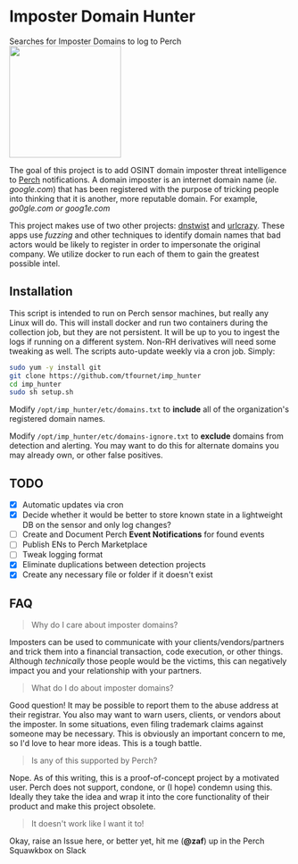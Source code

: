 # Imposter Domain Hunter

Searches for Imposter Domains to log to Perch                                             <img src="https://images-wixmp-ed30a86b8c4ca887773594c2.wixmp.com/f/4a243a29-186e-46e2-b5fd-3581c92b8930/dcxu6pa-5d6745bc-1fc8-4550-bcad-7fdba59e2727.png?token=eyJ0eXAiOiJKV1QiLCJhbGciOiJIUzI1NiJ9.eyJzdWIiOiJ1cm46YXBwOiIsImlzcyI6InVybjphcHA6Iiwib2JqIjpbW3sicGF0aCI6IlwvZlwvNGEyNDNhMjktMTg2ZS00NmUyLWI1ZmQtMzU4MWM5MmI4OTMwXC9kY3h1NnBhLTVkNjc0NWJjLTFmYzgtNDU1MC1iY2FkLTdmZGJhNTllMjcyNy5wbmcifV1dLCJhdWQiOlsidXJuOnNlcnZpY2U6ZmlsZS5kb3dubG9hZCJdfQ.3y58HPfHQio7Dwmyk_N6NRVjpflKeZN4XOS6tB_0TmA" width=200>

The goal of this project is to add OSINT domain imposter threat intelligence to [Perch](https://www.perchsecurity.com) notifications.
A domain imposter is an internet domain name (*ie. google.com*) that has been registered with the purpose of tricking people into thinking that it is another, more reputable domain. For example, *go0gle.com or goog1e.com*

This project makes use of two other projects: [dnstwist](https://github.com/elceef/dnstwist) and [urlcrazy](https://github.com/urbanadventurer/urlcrazy). These apps use _fuzzing_ and other techniques to identify domain names that bad actors would be likely to register in order to impersonate the original company. We utilize docker to run each of them to gain the greatest possible intel.

## Installation
This script is intended to run on Perch sensor machines, but really any Linux will do. This will install docker and run two containers during the collection job, but they are not persistent. It will be up to you to ingest the logs if running on a different system. Non-RH derivatives will need some tweaking as well. The scripts auto-update weekly via a cron job. 
Simply:
```bash
sudo yum -y install git
git clone https://github.com/tfournet/imp_hunter
cd imp_hunter
sudo sh setup.sh
```
Modify `/opt/imp_hunter/etc/domains.txt` to **include** all of the organization's registered domain names.

Modify `/opt/imp_hunter/etc/domains-ignore.txt` to **exclude** domains from detection and alerting. You may want to do this for alternate domains you may already own, or other false positives.


## TODO
- [X] Automatic updates via cron
- [X] Decide whether it would be better to store known state in a lightweight DB on the sensor and only log changes?
- [ ] Create and Document Perch **Event Notifications** for found events
- [ ] Publish ENs to Perch Marketplace
- [ ] Tweak logging format
- [X] Eliminate duplications between detection projects
- [X] Create any necessary file or folder if it doesn't exist

## FAQ

> Why do I care about imposter domains?

Imposters can be used to communicate with your clients/vendors/partners and trick them into a financial transaction, code execution, or other things. Although *technically* those people would be the victims, this can negatively impact you and your relationship with your partners.

> What do I do about imposter domains?

Good question! It may be possible to report them to the abuse address at their registrar. You also may want to warn users, clients, or vendors about the imposter. In some situations, even filing trademark claims against someone may be necessary. This is obviously an important concern to me, so I'd love to hear more ideas. This is a tough battle. 

> Is any of this supported by Perch?

Nope. As of this writing, this is a proof-of-concept project by a motivated user. Perch does not support, condone, or (I hope) condemn using this. Ideally they take the idea and wrap it into the core functionality of their product and make this project obsolete. 

> It doesn't work like I want it to! 

Okay, raise an Issue here, or better yet, hit me (**@zaf**) up in the Perch Squawkbox on Slack



